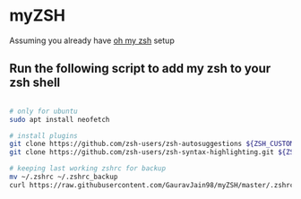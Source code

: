 # myZSH

Assuming you already have [oh my zsh](https://ohmyz.sh/#install) setup

## Run the following script to add my zsh to your zsh shell

```bash

# only for ubuntu 
sudo apt install neofetch

# install plugins
git clone https://github.com/zsh-users/zsh-autosuggestions ${ZSH_CUSTOM:-~/.oh-my-zsh/custom}/plugins/zsh-autosuggestions
git clone https://github.com/zsh-users/zsh-syntax-highlighting.git ${ZSH_CUSTOM:-~/.oh-my-zsh/custom}/plugins/zsh-syntax-highlighting

# keeping last working zshrc for backup
mv ~/.zshrc ~/.zshrc_backup
curl https://raw.githubusercontent.com/GauravJain98/myZSH/master/.zshrc > ~/.zshrc
```
